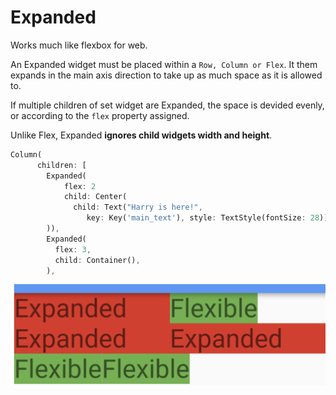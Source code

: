 # Expanded

Works much like flexbox for web.

An Expanded widget must be placed within a `Row, Column or Flex`. It them expands in the main axis direction to take up as much space as it is allowed to.

If multiple children of set widget are Expanded, the space is devided evenly, or according to the `flex` property assigned.

Unlike Flex, Expanded **ignores child widgets width and height**.

```dart
Column(
      children: [
        Expanded(
            flex: 2
            child: Center(
              child: Text("Harry is here!",
                 key: Key('main_text'), style: TextStyle(fontSize: 28)),
        )),
        Expanded(
          flex: 3,
          child: Container(),
        ),
```

![alt text](expandedFlexible.png "Expanded vs flexible")